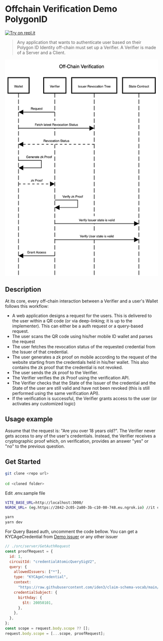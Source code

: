 # Offchain Verification Demo PolygonID

[![Try on repl.it](https://repl-badge.jajoosam.repl.co/try.png)](https://replit.com/@CodingMage/offchain-verifier?v=1)

> Any application that wants to authenticate user based on their Polygon ID Identity off-chain must set up a Verifier. A Verifier is made of a Server and a Client.

![](./public/off-chain-flow.png)

## Description

At its core, every off-chain interaction between a Verifier and a user's Wallet follows this workflow:

- A web application designs a request for the users. This is delivered to the user within a QR code (or via deep-linking; it is up to the implementer). This can either be a auth request or a query-based request.
- The user scans the QR code using his/her mobile ID wallet and parses the request
- The user fetches the revocation status of the requested credential from the Issuer of that credential.
- The user generates a zk proof on mobile according to the request of the website starting from the credentials held in his/her wallet. This also contains the zk proof that the credential is not revoked.
- The user sends the zk proof to the Verifier.
- The Verifier verifies the zk Proof using the verification API.
- The Verifier checks that the State of the Issuer of the credential and the State of the user are still valid and have not been revoked (this is still performed using the same verification API).
- If the verification is successful, the Verifier grants access to the user (or activates any customized logic)

## Usage example

Assume that the request is: "Are you over 18 years old?". The Verifier never gets access to any of the user's credentials. Instead, the Verifier receives a cryptographic proof which, on verification, provides an answer "yes" or "no" to the previous question.

## Get Started

```sh
git clone <repo url>

cd <cloned folder>

```

Edit .env.sample file

```sh
VITE_BASE_URL=http://localhost:3000/
NGROK_URL= (eg.https://2842-2c05-2a80-3b-c10-00-748.eu.ngrok.io) //it can be any url, but should be accessible by your mobile and server
```

```sh
yarn
yarn dev
```

For Query Based auth, uncomment the code bellow.
You can get a KYCAgeCredential from [Demo issuer](https://issuer-demo.polygonid.me/) or any other issuer

```javascript
// ./src/server/GetAuthRequest
const proofRequest = {
  id: 1,
  circuitId: "credentialAtomicQuerySigV2",
  query: {
    allowedIssuers: ["*"],
    type: "KYCAgeCredential",
    context:
      "https://raw.githubusercontent.com/iden3/claim-schema-vocab/main/schemas/json-ld/kyc-v3.json-ld",
    credentialSubject: {
      birthday: {
        $lt: 20050101,
      },
    },
  },
};
const scope = request.body.scope ?? [];
request.body.scope = [...scope, proofRequest];
```

